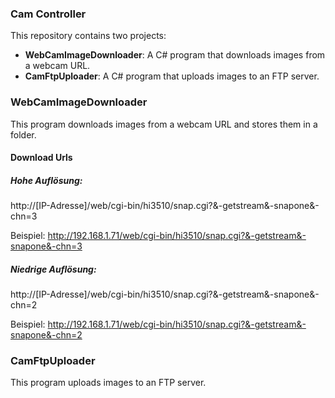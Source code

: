 ### Cam Controller
This repository contains two projects:
* **WebCamImageDownloader**: A C# program that downloads images from a webcam URL.
* **CamFtpUploader**: A C# program that uploads images to an FTP server.

### WebCamImageDownloader
This program downloads images from a webcam URL and stores them in a folder.

#### Download Urls
##### Hohe Auflösung:
http://[IP-Adresse]/web/cgi-bin/hi3510/snap.cgi?&-getstream&-snapone&-chn=3

Beispiel: http://192.168.1.71/web/cgi-bin/hi3510/snap.cgi?&-getstream&-snapone&-chn=3



##### Niedrige Auflösung:
http://[IP-Adresse]/web/cgi-bin/hi3510/snap.cgi?&-getstream&-snapone&-chn=2

Beispiel: http://192.168.1.71/web/cgi-bin/hi3510/snap.cgi?&-getstream&-snapone&-chn=2

### CamFtpUploader
This program uploads images to an FTP server.
